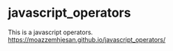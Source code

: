 # javascript_operators
This is a javascript operators.
https://moazzemhjesan.github.io/javascript_operators/
